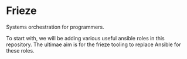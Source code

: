 Frieze
======

Systems orchestration for programmers. 

To start with, we will be adding various useful ansible roles in this repository. The ultimae aim is for the frieze tooling to replace Ansible for these roles.

